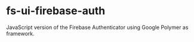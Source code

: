 # fs-ui-firebase-auth
JavaScript version of the Firebase Authenticator using Google Polymer as framework.
